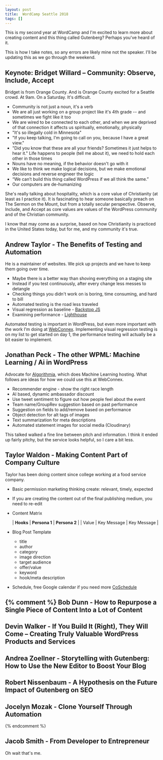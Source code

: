 ```yaml
---
layout: post
title:  WordCamp Seattle 2018
tags: []
---
```

This is my second year at WordCamp and I'm excited to learn more about creating content and this thing called Gutenberg? Perhaps you've heard of it.

This is how I take notes, so any errors are likely mine not the speaker. I'll be updating this as we go through the weekend.

Keynote: Bridget Willard – Community: Observe, Include, Accept
--------------------------------------------------------------
Bridget is from Orange County. And is Orange County excited for a Seattle crowd. At 9am. On a Saturday. It's difficult.

+ Community is not just a noun, it's a verb
+ We are all just working on a group project like it's 4th grade -- and sometimes we fight like it too
+ We are wired to be connected to each other, and when we are deprived of that connection it affects us spiritually, emotionally, physically
+ "It's so illegally cold in Minnesota"
+ "If you keep talking, I'm going to call on you, because I have a great view."
+ "Did you know that these are all your friends? Sometimes it just helps to hear it." Life happens to people (tell me about it), we need to hold each other in those times
+ Nouns have no meaning, if the behavior doesn't go with it
+ We like to think we make logical decisions, but we make emotional decisions and reverse engineer the logic
+ “We can’t build this thing called WordPress if we all think the same.”
+ Our computers are de-humanizing

She's really talking about hospitality, which is a core value of Christianity (at least as I practice it). It is fascinating to hear someone basically preach on The Sermon on the Mount, but from a totally secular perspective. Observe, Include, and Accept as core values are values of the WordPress community and of the Christian community.

I know that may come as a surprise, based on how Christianity is practiced in the United States today, but for me, and my community it's true.

Andrew Taylor - The Benefits of Testing and Automation
--------------------------------------------------------------
He is a maintainer of websites. We pick up projects and we have to keep them going over time.

+ Maybe there is a better way than shoving everything on a staging site
+ Instead if you test continuously, after every change less messes to detangle
+ Checking things you didn't work on is boring, time consuming, and hard to bill
+ Automated testing is the road less traveled
+ Visual regression as baseline - [Backstop JS](https://github.com/garris/BackstopJ)
+ Examining performance - [Lighthouse](https://developers.google.com/web/tools/lighthouse/)

Automated testing is important in WordPress, but even more important with the work I'm doing at [WebConnex](http;//webconnex.com). Implementing visual regression testing is on my list to get started on day 1, the performance testing will actually be a bit easier to implement.

Jonathan Peck - The other WPML: Machine Learning / Ai in WordPress
-------------------------------------------------------------------
Advocate for [Algorithmia](https://algorithmia.com/), which does Machine Learning hosting. What follows are ideas for how we could use this at WebConnex.

+ Recommender engine - show the right race length
+ AI based, dynamic ambassador discount
+ Use tweet sentiment to figure out how people feel about the event
+ Team name/GroupRev suggestion based on past performance
+ Suggestion on fields to add/remove based on performance
+ Object detection for alt tags of images
+ Text summarization for meta descriptions
+ Automated statement images for social media (Cloudinary)

This talked walked a fine line between pitch and information. I think it ended up fairly pitchy, but the service looks helpful, so I care a bit less.


Taylor Waldon - Making Content Part of Company Culture
-------------------------------------------------------
Taylor has been doing content since college working at a food service company.

+ Basic permission marketing thinking create: relevant, timely, expected
+ If you are creating the content out of the final publishing medium, you need to re-edit
+ Content Matrix

   | **Hooks** | **Persona 1** | **Persona 2** |
   | Value | Key Message | Key Message |

+ Blog Post Template
  + title
  + author
  + category
  + image direction
  + target audience
  + offer/value
  + keyword
  + hook/meta description
+ Schedule, free Google calendar if you need more [CoSchedule](https://coschedule.com/)

{% comment %}
Bob Dunn - How to Repurpose a Single Piece of Content Into a Lot of Content
----------------------------------------------------------------------------


Devin Walker - If You Build It (Right), They Will Come – Creating Truly Valuable WordPress Products and Services
-----------------------------------------------------------------------------------------------------------------

Andrea Zoellner - Storytelling with Gutenberg: How to Use the New Editor to Boost Your Blog
-------------------------------------------------------------------------------------------

Robert Nissenbaum - A Hypothesis on the Future Impact of Gutenberg on SEO
-------------------------------------------------------------------------

Jocelyn Mozak - Clone Yourself Through Automation
-------------------------------------------------

{% endcomment %}

Jacob Smith - From Developer to Entrepreneur
--------------------------------------------
Oh wait that's me.

